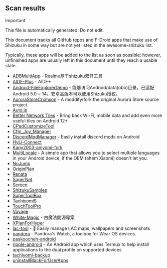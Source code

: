 ## Scan results
> [!IMPORTANT]
> This file is automatically generated. Do not edit.

This document tracks all GitHub repos and F-Droid apps that make use of Shizuku in some way but are not yet listed in the awesome-shizuku list.

Typically, these apps will be added to the list as soon as possible; however, unfinished apps are usually left in this document until they reach a usable state.

 * [ADBMultiApp](https://github.com/Mobsama/ADBMultiApp) - Realme基于shizuku双开工具
 * [AIDE-Plus](https://github.com/ZeroAicy/AIDE-Plus) - AIDE+
 * [Android-FileExplorerDemo](https://github.com/MagicianGuo/Android-FileExplorerDemo) - 能够访问Android/data(obb)目录，已适配Android 5.0 ~ 14。安卓高版本可以使用Shizuku授权。
 * [AuroraStoreCrxmson](https://github.com/ThIsLinked/AuroraStoreCrxmson) - A moddify/fork the original Aurora Store source project.
 * [Auto.js](https://github.com/TonyJiangWJ/Auto.js)
 * [Better Network Tiles](https://github.com/D3SOX/Better-Network-Tiles-Libre) - Bring back Wi-Fi, mobile data and add even more useful tiles on Android 12+
 * [CPadCustomizeTool](https://github.com/Kobold831/CPadCustomizeTool)
 * [Cfm_Joy_Manager](https://github.com/rlin1538/Cfm_Joy_Manager)
 * [DiscordModManager](https://github.com/SelfMadeSystem/DiscordModManager) - Easily install discord mods on Android
 * [HyLi-Connect](https://github.com/Lyxot/HyLi-Connect)
 * [Kapy2003-aniyomi-fork](https://github.com/Kapy2003/Kapy2003-aniyomi-fork)
 * [MultiLocale](https://github.com/Nightdavisao/MultiLocale) - A simple app that allows you to select multiple languages in your Android device, if the OEM (ahem Xiaomi) doesn't let you.
 * [NoJump](https://github.com/Mufanc/NoJump)
 * [OriginPlan](https://github.com/ItosEO/OriginPlan)
 * [Renata](https://github.com/Andrianusaan/Renata)
 * [SagerNet](https://github.com/maskedeken/SagerNet)
 * [Screen](https://github.com/nai559/Screen)
 * [ShizukuSamples](https://github.com/LinerSRT/ShizukuSamples)
 * [SuperToolBox](https://github.com/dudu-Dev0/SuperToolBox)
 * [TachiyomiS](https://github.com/Hero-Over/TachiyomiS)
 * [TouchToolPro](https://github.com/mr-bogey/TouchToolPro)
 * [Voyage](https://github.com/MiChongs/Voyage)
 * [White-Magic](https://github.com/KennyYang0726/White-Magic) - 白魔法開源專案
 * [XPlanForHyper](https://github.com/ItosEO/XPlanForHyper)
 * [lac-tool](https://github.com/aliernfrog/lac-tool) - 🔧 Easily manage LAC maps, wallpapers and screenshots
 * [pandora](https://github.com/maisymoe/pandora) - Pandora's Watch, a toolbox for Wear OS devices.
 * [paskoocheh-android](https://github.com/ASL-19/paskoocheh-android)
 * [ripple-android](https://github.com/husmus00/ripple-android) - An Android app which uses Termux to help install applications to the dual profile on supported devices
 * [tachiyomi-backup](https://github.com/gammesB/tachiyomi-backup)
 * [uninstallBlackForUserApps](https://github.com/sbmatch/uninstallBlackForUserApps)
